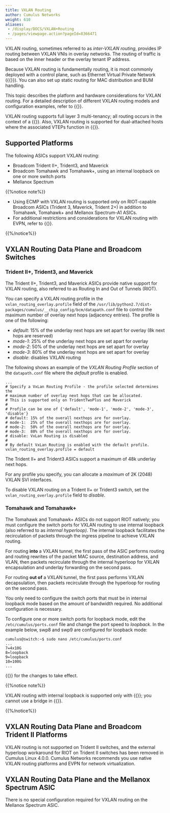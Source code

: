 ```yaml
---
title: VXLAN Routing
author: Cumulus Networks
weight: 610
aliases:
 - /display/DOCS/VXLAN+Routing
 - /pages/viewpage.action?pageId=8366471
---
```

VXLAN routing, sometimes referred to as *inter-VXLAN routing*, provides IP routing between VXLAN VNIs in overlay networks. The routing of traffic is based on the inner header or the overlay tenant IP address.

Because VXLAN routing is fundamentally routing, it is most commonly deployed with a control plane, such as Ethernet Virtual Private Network ({{<link url="Ethernet-Virtual-Private-Network-EVPN" text="EVPN">}}). You can also set up static routing for MAC distribution and BUM handling.

This topic describes the platform and hardware considerations for VXLAN routing. For a detailed description of different VXLAN routing models and configuration examples, refer to {{<link url="Ethernet-Virtual-Private-Network-EVPN" text="EVPN">}}.

VXLAN routing supports full layer 3 multi-tenancy; all routing occurs in the context of a {{<link url="Virtual-Routing-and-Forwarding-VRF" text="VRF">}}. Also, VXLAN routing is supported for dual-attached hosts where the associated VTEPs function in {{<link url="VXLAN-Active-Active-Mode" text="active-active mode">}}.

## Supported Platforms

The following ASICs support VXLAN routing:

- Broadcom Trident II+, Trident3, and Maverick
- Broadcom Tomahawk and Tomahawk+, using an internal loopback on one or more switch ports
- Mellanox Spectrum

{{%notice note%}}

- Using ECMP with VXLAN routing is supported only on RIOT-capable Broadcom ASICs (Trident 3, Maverick, Trident 2+) in addition to Tomahawk, Tomahawk+ and Mellanox Spectrum-A1 ASICs.
- For additional restrictions and considerations for VXLAN routing with EVPN, refer to {{<link url="Ethernet-Virtual-Private-Network-EVPN">}}.

{{%/notice%}}

## VXLAN Routing Data Plane and Broadcom Switches

### Trident II+, Trident3, and Maverick

The Trident II+, Trident3, and Maverick ASICs provide native support for VXLAN routing, also referred to as Routing In and Out of Tunnels (RIOT).

You can specify a VXLAN routing profile in the `vxlan_routing_overlay.profile` field of the `/usr/lib/python2.7/dist-packages/cumulus/__chip_config/bcm/datapath.conf` file to control the maximum number of overlay next hops (adjacency entries). The profile is one of the following:

- *default*: 15% of the underlay next hops are set apart for overlay (8k next hops are reserved)
- *mode-1*: 25% of the underlay next hops are set apart for overlay
- *mode-2*: 50% of the underlay next hops are set apart for overlay
- *mode-3*: 80% of the underlay next hops are set apart for overlay
- *disable*: disables VXLAN routing

The following shows an example of the *VXLAN Routing Profile* section of the `datapath.conf` file where the *default* profile is enabled.

```
...
# Specify a VxLan Routing Profile - the profile selected determines the
# maximum number of overlay next hops that can be allocated.
# This is supported only on TridentTwoPlus and Maverick
#
# Profile can be one of {'default', 'mode-1', 'mode-2', 'mode-3', 'disable'}
# default: 15% of the overall nexthops are for overlay.
# mode-1:  25% of the overall nexthops are for overlay.
# mode-2:  50% of the overall nexthops are for overlay.
# mode-3:  80% of the overall nexthops are for overlay.
# disable: VxLan Routing is disabled
#
# By default VxLan Routing is enabled with the default profile.
vxlan_routing_overlay.profile = default
```

The Trident II+ and Trident3 ASICs support a maximum of 48k underlay next hops.

For any profile you specify, you can allocate a *maximum* of 2K (2048) VXLAN SVI interfaces.

To disable VXLAN routing on a Trident II+ or Trident3 switch, set the `vxlan_routing_overlay.profile` field to *disable*.

### Tomahawk and Tomahawk+

The Tomahawk and Tomahawk+ ASICs do not support RIOT natively; you must configure the switch ports for VXLAN routing to use internal loopback (also referred to as *internal hyperloop)*. The internal loopback facilitates the recirculation of packets through the ingress pipeline to achieve VXLAN routing.

For routing **into** a VXLAN tunnel, the first pass of the ASIC performs routing and routing rewrites of the packet MAC source, destination address, and VLAN, then packets recirculate through the internal hyperloop for VXLAN encapsulation and underlay forwarding on the second pass.

For routing **out of** a VXLAN tunnel, the first pass performs VXLAN decapsulation, then packets recirculate through the hyperloop for routing on the second pass.

You only need to configure the switch ports that must be in internal loopback mode based on the amount of bandwidth required. No additional configuration is necessary.

To configure one or more switch ports for loopback mode, edit the `/etc/cumulus/ports.conf` file and change the port speed to *loopback*. In the example below, swp8 and swp9 are configured for loopback mode:

```
cumulus@switch:~$ sudo nano /etc/cumulus/ports.conf
...
7=4x10G
8=loopback
9=loopback
10=100G
...
```

{{<link url="Configuring-switchd#restart-switchd" text="Restart `switchd`">}} for the changes to take effect.

{{%notice note%}}

VXLAN routing with internal loopback is supported only with {{<link url="VLAN-aware-Bridge-Mode" text="VLAN-aware bridges">}}; you cannot use a bridge in {{<link url="Traditional-Bridge-Mode" text="traditional mode">}}.

{{%/notice%}}

## VXLAN Routing Data Plane and Broadcom Trident II Platforms

VXLAN routing is not supported on Trident II switches, and the external hyperloop workaround for RIOT on Trident II switches has been removed in Cumulus Linux 4.0.0. Cumulus Networks recommends you use native VXLAN routing platforms and EVPN for network virtualization.

## VXLAN Routing Data Plane and the Mellanox Spectrum ASIC

There is no special configuration required for VXLAN routing on the Mellanox Spectrum ASIC.
